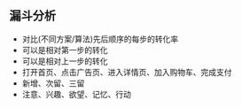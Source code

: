 ## 漏斗分析
+ 对比(不同方案/算法)先后顺序的每步的转化率
+ 可以是相对第一步的转化
+ 可以是相对上一步的转化
+ 打开首页、点击广告页、进入详情页、加入购物车、完成支付
+ 新增、次留、三留
+ 注意、兴趣、欲望、记忆、行动